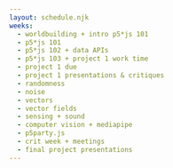 ```yaml
---
layout: schedule.njk
weeks:
  - worldbuilding + intro p5*js 101
  - p5*js 101
  - p5*js 102 + data APIs
  - p5*js 103 + project 1 work time
  - project 1 due
  - project 1 presentations & critiques
  - randomness
  - noise
  - vectors
  - vector fields
  - sensing + sound
  - computer vision + mediapipe
  - p5party.js
  - crit week + meetings
  - final project presentations
---
```

